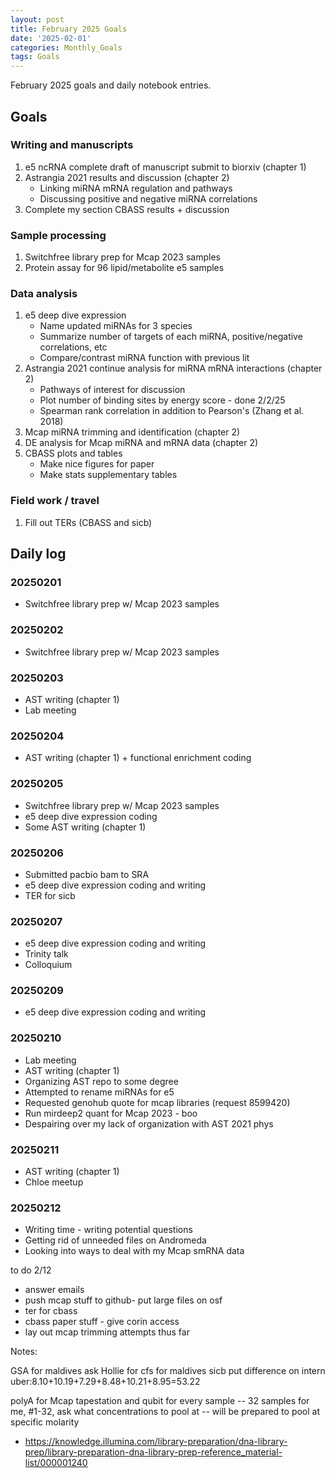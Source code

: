 ```yaml
---
layout: post
title: February 2025 Goals
date: '2025-02-01'
categories: Monthly_Goals
tags: Goals
---
```


February 2025 goals and daily notebook entries.

## Goals  

### Writing and manuscripts 

1. e5 ncRNA complete draft of manuscript submit to biorxiv (chapter 1)
2. Astrangia 2021 results and discussion (chapter 2)
	- Linking miRNA mRNA regulation and pathways 
	- Discussing positive and negative miRNA correlations 
3. Complete my section CBASS results + discussion

### Sample processing

1. Switchfree library prep for Mcap 2023 samples 
2. Protein assay for 96 lipid/metabolite e5 samples 

### Data analysis

1. e5 deep dive expression 
	- Name updated miRNAs for 3 species 
	- Summarize number of targets of each miRNA, positive/negative correlations, etc
	- Compare/contrast miRNA function with previous lit
2. Astrangia 2021 continue analysis for miRNA mRNA interactions (chapter 2)
	- Pathways of interest for discussion 
	- Plot number of binding sites by energy score - done 2/2/25
	- Spearman rank correlation in addition to Pearson's (Zhang et al. 2018)
3. Mcap miRNA trimming and identification (chapter 2) 
4. DE analysis for Mcap miRNA and mRNA data (chapter 2)
5. CBASS plots and tables 
	- Make nice figures for paper 
	- Make stats supplementary tables 

### Field work / travel 

1. Fill out TERs (CBASS and sicb)

## Daily log 

### 20250201

- Switchfree library prep w/ Mcap 2023 samples 

### 20250202

- Switchfree library prep w/ Mcap 2023 samples 

### 20250203

- AST writing (chapter 1)
- Lab meeting 

### 20250204

- AST writing (chapter 1) + functional enrichment coding 

### 20250205

- Switchfree library prep w/ Mcap 2023 samples 
- e5 deep dive expression coding 
- Some AST writing (chapter 1)

### 20250206

- Submitted pacbio bam to SRA 
- e5 deep dive expression coding and writing 
- TER for sicb

### 20250207

- e5 deep dive expression coding and writing 
- Trinity talk 
- Colloquium

### 20250209

- e5 deep dive expression coding and writing 

### 20250210

- Lab meeting 
- AST writing (chapter 1)
- Organizing AST repo to some degree 
- Attempted to rename miRNAs for e5
- Requested genohub quote for mcap libraries (request 8599420)
- Run mirdeep2 quant for Mcap 2023 - boo
- Despairing over my lack of organization with AST 2021 phys 

### 20250211

- AST writing (chapter 1)
- Chloe meetup 

### 20250212

- Writing time - writing potential questions
- Getting rid of unneeded files on Andromeda 
- Looking into ways to deal with my Mcap smRNA data 


to do 2/12
- answer emails 
- push mcap stuff to github- put large files on osf 
- ter for cbass 
- cbass paper stuff - give corin access
- lay out mcap trimming attempts thus far 





Notes: 

GSA for maldives 
ask Hollie for cfs for maldives 
sicb put difference on intern 
uber:8.10+10.19+7.29+8.48+10.21+8.95=53.22

polyA for Mcap 
tapestation and qubit for every sample -- 32 samples for me, #1-32, ask what concentrations to pool at -- will be prepared to pool at specific molarity 
- https://knowledge.illumina.com/library-preparation/dna-library-prep/library-preparation-dna-library-prep-reference_material-list/000001240 

